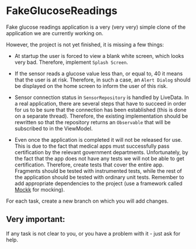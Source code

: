 # FakeGlucoseReadings

Fake glucose readings application is a very (very very) simple clone of the application we are currently working on.

However, the project is not yet finished, it is missing a few things:

- At startup the user is forced to view a blank white screen, which looks very bad. Therefore, implement ```Splash Screen```.

- If the sensor reads a glucose value less than, or equal to, 40 it means that the user is at risk. Therefore, in such a case, an ```Alert Dialog``` should be displayed on the home screen to inform the user of this risk.

- Sensor connection status in ```SensorRepository``` is handled by LiveData. In a real application, there are several steps that have to succeed in order for us to be sure that the connection has been established (this is done on a separate thread). Therefore, the existing implementation should be rewritten so that the repository returns an ```Observable``` that will be subscribed to in the ViewModel.

- Even once the application is completed it will not be released for use. This is due to the fact that medical apps must successfully pass certification by the relevant government departments. Unfortunately, by the fact that the app does not have any tests we will not be able to get certification. Therefore, create tests that cover the entire app. Fragments should be tested with instrumented tests, while the rest of the application should be tested with ordinary unit tests. Remember to add appropriate dependencies to the project (use a framework called [Mockk](https://mockk.io/) for mocking).

For each task, create a new branch on which you will add changes. 

## Very important:
If any task is not clear to you, or you have a problem with it - just ask for help.